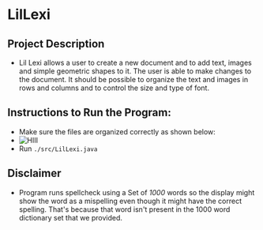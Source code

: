 # LilLexi 
## Project Description
* Lil Lexi allows a user to create a new document and to add text, images and simple geometric shapes to it. The user is able to make changes to the document. It should be possible to organize the text and images in rows and columns and to control the size and type of font. 
## Instructions to Run the Program:
* Make sure the files are organized correctly as shown below:
* ![HIII](https://github.com/alisartazkhan/LilLexi/blob/main/DIR-org.png)
* Run `./src/LilLexi.java`
## Disclaimer
* Program runs spellcheck using a Set of *1000* words so the display might show the word as a mispelling even though it might have the correct spelling. That's because that word isn't present in the 1000 word dictionary set that we provided. 
